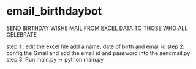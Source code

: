# email_birthdaybot
SEND BIRTHDAY WISHE MAIL FROM EXCEL DATA TO THOSE WHO ALL CELEBRATE 

step 1 :
     edit the excel file
     add a name, date of birth and email id 
step 2:
    config the Gmail and add the email id and password into the sendmail.py
step 3:
    Run main.py
 -> python main.py 


